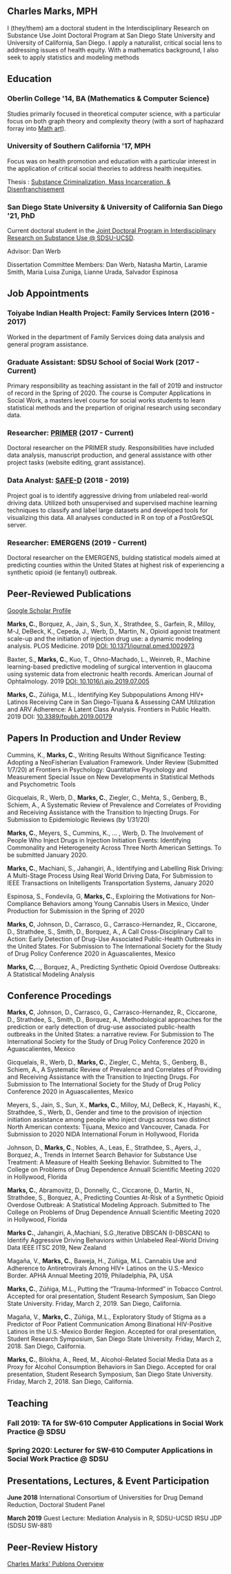 <!--- Résumé --->

## Charles Marks, MPH

I (they/them) am a doctoral student in the Interdisciplinary Research on Substance Use Joint Doctoral Program at San Diego State University and University of California, San Diego.  I apply a naturalist, critical social lens to addressing issues of health equity.  With a mathematics background, I also seek to apply statistics and modeling methods 

## Education

### Oberlin College '14, BA (Mathematics & Computer Science)

Studies primarily focused in theoretical computer science, with a particular focus on both graph theory and complexity theory (with a sort of haphazard forray into [Math art](http://bridgesmathart.org/2012/cdrom/exhibition.pdf)).  

### University of Southern California '17, MPH

Focus was on health promotion and education with a particular interest in the application of critical social theories to address health inequities.

Thesis : [Substance Criminalization, Mass Incarceration, & Disenfranchisement](PDF/Masters_Thesis.pdf)

### San Diego State University & University of California San Diego '21, PhD

Current doctoral student in the [Joint Doctoral Program in Interdisciplinary Research on Substance Use @ SDSU-UCSD](https://chhs.sdsu.edu/irsu/). 

Advisor: Dan Werb

Dissertation Committee Members: Dan Werb, Natasha Martin, Laramie Smith, Maria Luisa Zuniga, Lianne Urada, Salvador Espinosa

## Job Appointments

### Toiyabe Indian Health Project: Family Services Intern (2016 - 2017)

Worked in the department of Family Services doing data analysis and general program assistance.

### Graduate Assistant: SDSU School of Social Work (2017 - Current)

Primary responsibility as teaching assistant in the fall of 2019 and instructor of record in the Spring of 2020.  The course is Computer Applications in Social Work, a masters level course for social works students to learn statistical methods and the prepartion of original research using secondary data.

### Researcher: [PRIMER](https://primerstudy.com/our-team/) (2017 - Current)

Doctoral researcher on the PRIMER study.  Responsibilities have included data analysis, manuscript production, and general assistance with other project tasks (website editing, grant assistance).

### Data Analyst: [SAFE-D](https://www.vtti.vt.edu/utc/safe-d/index.php/projects/big-data-visualization-and-spatiotemporal-modeling-of-aggressive-driving/) (2018 - 2019)

Project goal is to identify aggressive driving from unlabeled real-world driving data.  Utilized both unsupervised and supervised machine learning techniques to classify and label large datasets and developed tools for visualizing this data.  All analyses conducted in R on top of a PostGreSQL server.

### Researcher: EMERGENS (2019 - Current)

Doctoral researcher on the EMERGENS, bulding statistical models aimed at predicting counties within the United States at highest risk of experiencing a synthetic opioid (ie fentanyl) outbreak.

## Peer-Reviewed Publications

[Google Scholar Profile](https://scholar.google.com/citations?hl=en&user=13NE9E0AAAAJ)

**Marks, C.**, Borquez, A., Jain, S., Sun, X., Strathdee, S., Garfein, R., Milloy, M-J, DeBeck, K., Cepeda, J., Werb, D., Martin, N., Opioid agonist treatment scale-up and the initiation of injection drug use: a dynamic modeling analysis. PLOS Medicine. 2019 [DOI: 10.1371/journal.pmed.1002973](https://doi.org/10.1371/journal.pmed.1002973)   

Baxter, S., **Marks, C.**, Kuo, T., Ohno-Machado, L., Weinreb, R., Machine learning-based predictive modeling of surgical intervention in glaucoma using systemic data from electronic health records. American Journal of Ophtalmology. 2019 [DOI: 10.1016/j.ajo.2019.07.005](https://doi.org/10.1016/j.ajo.2019.07.005)

**Marks, C.**, Zúñiga, M.L., Identifying Key Subpopulations Among HIV+ Latinos Receiving Care in San Diego-Tijuana & Assessing CAM Utilization and ARV Adherence: A Latent Class Analysis. Frontiers in Public Health. 2019 DOI: [10.3389/fpubh.2019.00179](https://doi.org/10.3389/fpubh.2019.00179)

## Papers In Production and Under Review

Cummins, K., **Marks, C.**, Writing Results Without Significance Testing: Adopting a NeoFisherian Evaluation Framework.  Under Review (Submitted 1/7/20) at Frontiers in Psychology: Quantitative Psychology and Measurement Special Issue on New Developments in Statistical Methods and Psychometric Tools

Gicquelais, R., Werb, D., **Marks, C.**, Ziegler, C., Mehta, S., Genberg, B., Schiem, A., A Systematic Review of Prevalence and Correlates of Providing and Receiving Assistance with the Transition to Injecting Drugs. For Submission to Epidemiologic Reviews (by 1/31/20)

**Marks, C.**, Meyers, S., Cummins, K., ... , Werb, D. The Involvement of People Who Inject Drugs in Injection Initiation Events: Identifying Commonality and Heterogeneity Across Three North American Settings.  To be submitted January 2020.

**Marks, C.**, Machiani, S., Jahangiri, A., Identifying and Labelling Risk Driving: A Multi-Stage Process Using Real World Driving Data, For Submission to IEEE Transactions on Initelligents Transportation Systems, January 2020

Espinosa, S., Fondevila, G, **Marks, C.**, Exploiring the Motivations for Non-Compliance Behaviors among Young Cannabis Users in Mexico, Under Production for Submission in the Spring of 2020

**Marks, C**, Johnson, D., Carrasco, G., Carrasco-Hernandez, R., Ciccarone, D., Strathdee, S., Smith, D., Borquez, A., A Call Cross-Disciplinary Call to Action: Early Detection of Drug-Use Associated Public-Health Outbreaks in the United States. For Submission to The International Society for the Study of Drug Policy Conference 2020 in Aguascalientes, Mexico

**Marks, C**,..., Borquez, A., Predicting Synthetic Opioid Overdose Outbreaks: A Statistical Modeling Analysis

## Conference Procedings

**Marks, C**, Johnson, D., Carrasco, G., Carrasco-Hernandez, R., Ciccarone, D., Strathdee, S., Smith, D., Borquez, A., Methodological approaches for the prediction or early detection of drug-use associated public-health outbreaks in the United States: a narrative review. For Submission to The International Society for the Study of Drug Policy Conference 2020 in Aguascalientes, Mexico

Gicquelais, R., Werb, D., **Marks, C.**, Ziegler, C., Mehta, S., Genberg, B., Schiem, A., A Systematic Review of Prevalence and Correlates of Providing and Receiving Assistance with the Transition to Injecting Drugs. For Submission to The International Society for the Study of Drug Policy Conference 2020 in Aguascalientes, Mexico

Meyers, S., Jain, S., Sun, X., **Marks, C.**, Milloy, MJ, DeBeck, K., Hayashi, K., Strathdee, S., Werb, D., Gender and time to the provision of injection initiation assistance among people who inject drugs across two distinct North American contexts: Tijuana, Mexico and Vancouver, Canada. For Submission to 2020 NIDA International Forum in Hollywood, Florida

Johnson, D., **Marks, C**., Nobles, A., Leas, E., Strathdee, S., Ayers, J., Borquez, A., Trends in Internet Search Behavior for Substance Use Treatment: A Measure of Health Seeking Behavior.  Submitted to The College on Problems of Drug Dependence Annuall Scientific Meeting 2020 in Hollywood, Florida

**Marks, C.**, Abramovitz, D., Donnelly, C., Ciccarone, D., Martin, N., Strathdee, S., Borquez, A., Predicting Counties At-Risk of a Synthetic Opioid Overdose Outbreak: A Statistical Modeling Approach.  Submitted to The College on Problems of Drug Dependence Annuall Scientific Meeting 2020 in Hollywood, Florida

**Marks C.**, Jahangiri, A.,Machiani, S.G.,Iterative DBSCAN (I-DBSCAN) to Identify Aggressive Driving Behaviors within Unlabeled Real-World Driving Data IEEE ITSC 2019, New Zealand 

Magaña, V., **Marks, C.**, Baweja, H., Zúñiga, M.L. Cannabis Use and Adherence to Antiretrovirals Among HIV+ Latinos on the U.S.-Mexico Border. APHA Annual Meeting 2019, Philadelphia, PA, USA

**Marks, C.**, Zúñiga, M.L., Putting the “Trauma-Informed” in Tobacco Control. Accepted for oral presentation, Student Research Symposium, San Diego State University. Friday, March 2, 2019. San Diego, California.

Magaña, V., **Marks, C.**, Zúñiga, M.L., Exploratory Study of Stigma as a Predictor of Poor Patient Communication Among Binational HIV-Positive Latinos in the U.S.-Mexico Border Region. Accepted for oral presentation, Student Research Symposium, San Diego State University. Friday, March 2, 2018. San Diego, California.

**Marks, C.**, Bilokha, A., Reed, M., Alcohol-Related Social Media Data as a Proxy for Alcohol Consumption Behaviors in San Diego. Accepted for oral presentation, Student Research Symposium, San Diego State University. Friday, March 2, 2018. San Diego, California.

## Teaching

### Fall 2019: TA for SW-610 Computer Applications in Social Work Practice @ SDSU

### Spring 2020: Lecturer for SW-610 Computer Applications in Social Work Practice @ SDSU

## Presentations, Lectures, & Event Participation

**June 2018** International Consortium of Universities for Drug Demand Reduction, Doctoral Student Panel

**March 2019** Guest Lecture: Mediation Analysis in R, SDSU-UCSD IRSU JDP (SDSU SW-881)

## Peer-Review History

<div>
  <a class="embedly-card" data-card-controls="0" href="https://publons.com/author/3293322/widget/embed/">Charles Marks' Publons Overview</a>
  <script async src="//cdn.embedly.com/widgets/platform.js" charset="UTF-8"></script>
 </div>




